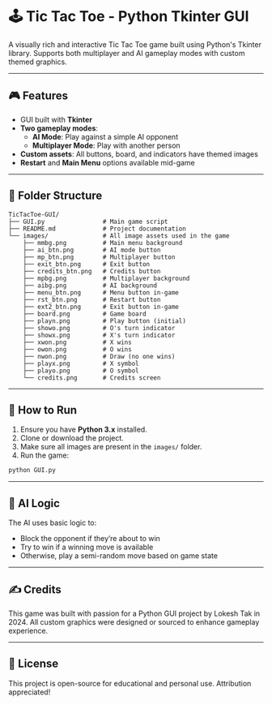 # 🕹️ Tic Tac Toe - Python Tkinter GUI

A visually rich and interactive Tic Tac Toe game built using Python's Tkinter library. Supports both multiplayer and AI gameplay modes with custom themed graphics.

---

## 🎮 Features
- GUI built with **Tkinter**
- **Two gameplay modes**:
  - **AI Mode**: Play against a simple AI opponent
  - **Multiplayer Mode**: Play with another person
- **Custom assets**: All buttons, board, and indicators have themed images
- **Restart** and **Main Menu** options available mid-game

---

## 📁 Folder Structure
```
TicTacToe-GUI/
├── GUI.py                # Main game script
├── README.md             # Project documentation
└── images/               # All image assets used in the game
    ├── mmbg.png          # Main menu background
    ├── ai_btn.png        # AI mode button
    ├── mp_btn.png        # Multiplayer button
    ├── exit_btn.png      # Exit button
    ├── credits_btn.png   # Credits button
    ├── mpbg.png          # Multiplayer background
    ├── aibg.png          # AI background
    ├── menu_btn.png      # Menu button in-game
    ├── rst_btn.png       # Restart button
    ├── ext2_btn.png      # Exit button in-game
    ├── board.png         # Game board
    ├── playn.png         # Play button (initial)
    ├── showo.png         # O's turn indicator
    ├── showx.png         # X's turn indicator
    ├── xwon.png          # X wins
    ├── owon.png          # O wins
    ├── nwon.png          # Draw (no one wins)
    ├── playx.png         # X symbol
    ├── playo.png         # O symbol
    └── credits.png       # Credits screen
```

---

## 🚀 How to Run
1. Ensure you have **Python 3.x** installed.
2. Clone or download the project.
3. Make sure all images are present in the `images/` folder.
4. Run the game:

```bash
python GUI.py
```

---

## 🧠 AI Logic
The AI uses basic logic to:
- Block the opponent if they’re about to win
- Try to win if a winning move is available
- Otherwise, play a semi-random move based on game state

---

## ✍️ Credits
This game was built with passion for a Python GUI project by Lokesh Tak in 2024. All custom graphics were designed or sourced to enhance gameplay experience.

---

## 📜 License
This project is open-source for educational and personal use. Attribution appreciated!
